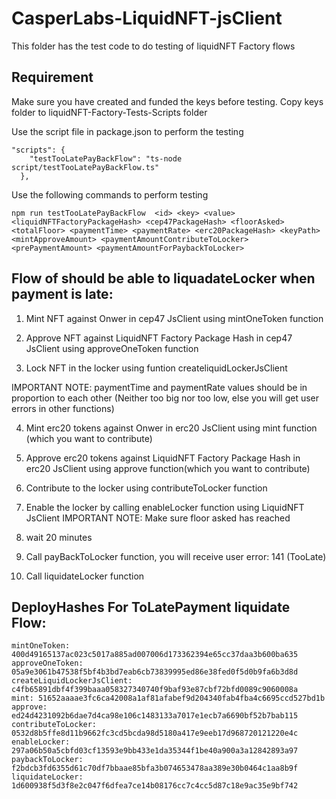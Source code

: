 # CasperLabs-LiquidNFT-jsClient

This folder has the test code to do testing of liquidNFT Factory flows

## Requirement

Make sure you have created and funded the keys before testing.
Copy keys folder to liquidNFT-Factory-Tests-Scripts folder

Use the script file in package.json to perform the testing
```
"scripts": {
    "testTooLatePayBackFlow": "ts-node script/testTooLatePayBackFlow.ts"
  },
```

Use the following commands to perform testing
```
npm run testTooLatePayBackFlow  <id> <key> <value> <liquidNFTFactoryPackageHash> <cep47PackageHash> <floorAsked> <totalFloor> <paymentTime> <paymentRate> <erc20PackageHash> <keyPath> <mintApproveAmount> <paymentAmountContributeToLocker> <prePaymentAmount> <paymentAmountForPaybackToLocker> 

```

## Flow of should be able to liquadateLocker when payment is late: 

1) Mint NFT against Onwer in cep47 JsClient using mintOneToken function

2) Approve NFT against LiquidNFT Factory Package Hash in cep47 JsClient using approveOneToken function

3) Lock NFT in the locker using funtion createliquidLockerJsClient

IMPORTANT NOTE: paymentTime and paymentRate values should be in proportion to each other
(Neither too big nor too low, else you will get user errors in other functions)

4) Mint erc20 tokens against Onwer in erc20 JsClient using mint function (which you want to contribute)

5) Approve erc20 tokens against LiquidNFT Factory Package Hash in erc20 JsClient using approve
function(which you want to contribute)

6) Contribute to the locker using contributeToLocker function

7) Enable the locker by calling enableLocker function using LiquidNFT JsClient
IMPORTANT NOTE: Make sure floor asked has reached

8) wait 20 minutes

9) Call payBackToLocker function, you will receive user error: 141 (TooLate)

10) Call liquidateLocker function 


## DeployHashes For ToLatePayment liquidate Flow: 

```
mintOneToken: 400d49165137ac023c5017a885ad007006d173362394e65cc37daa3b600ba635
approveOneToken: 05a9e3061b47538f5bf4b3bd7eab6cb73839995ed86e38fed0f5d0b9fa6b3d8d
createLiquidLockerJsClient: c4fb65891dbf4f399baaa058327340740f9baf93e87cbf72bfd0089c9060008a
mint: 51652aaaae3fc6ca42008a1af81afabef9d204340fab4fba4c6695ccd527bd1b
approve: ed24d4231092b6dae7d4ca98e106c1483133a7017e1ecb7a6690bf52b7bab115
contributeToLocker: 0532d8b5ffe8d11b9662fc3cd5bcda98d5180a417e9eeb17d968720121220e4c
enableLocker: 297a06b50a5cbfd03cf13593e9bb433e1da35344f1be40a900a3a12842893a97
paybackToLocker: f2bdcb3fd6355d61c70df7bbaae85bfa3b074653478aa389e30b0464c1aa8b9f
liquidateLocker: 1d600938f5d3f8e2c047f6dfea7ce14b08176cc7c4cc5d87c18e9ac35e9bf742

```